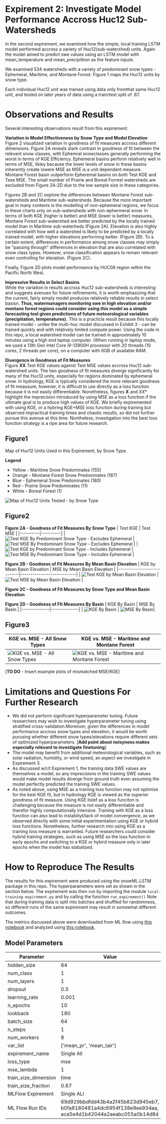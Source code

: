 # Expirement 2: Investigate Model Performance Accross Huc12 Sub-Watersheds

In the second expirement, we examined how the simple, local training LSTM model performed accross a variety of Huc12(sub-watershed) units.  Again the model aimed to predict swe values using an LSTM model with mean_temperature and mean_precipittion as the feature inputs.  

We examined 534 watersheds with a variety of predominant snow types - Ephemeral, Maritime, and Montane Forest. Figure 1 maps the Huc12 units by snow type. 

Each individual Huc12 unit was trained using data only fromthat same Huc12 unit, and tested on later years of data using a train/test split of .67.  


# Observations and Results 

Several interesting observations result from this expirement: 

**Variation in Model Effectiveness by Snow Type and Model Elevation** <br>
Figure 2 visualized variation in goodness of fit measures accross different dimensions. Figure 2A reveals stark contrast in goodness of fit between the relevant snow classes, with Ephemral snowclasses generally performing the worst in terms of KGE Efficiency. Ephemeral basins perform relatively well in terms of MSE, likley because the lower levels of snow in these basins inherently create lowere MSE as MSE is a unit dependent measure.  Montane Forest basin outperform Epheremal basins on both Test KGE and Tese MSE. The small number of Prairie and Boreal Forrest watersheds are excluded from Figure 2A-2D due to the low sample size in these categories.  

Figures 2B and 2C explore the differences between Montane Forest sub-watersheds and Maritime sub-watersheds. Because the more important goal in many contexts is the modelling of *non*-ephemeral regions, we focus in these charts only on sub-watersheds with non-ephermeral snow.  In terms of both KGE (higher is better) and MSE (lower is better) measures, Montane Forest sub-watershed are better predicted by the locally trained model than in Maritime sub-waterheds (Figure 2A).  Elevation is also highly correlated with how well a watershed is likely to be predicted by a locally trained model, with higher elevations performing better. (Figure 2B).  To a certain extent, differences in performance among snow classes may simply be "passing through" differences in elevation that are also correlated with snow class types.  However, snow classification appears to remain relevant even controlling for elevation. (Figure 2C).    

Finally, Figure 2D plots model performance by HUC08 region within the Pacific North West.  

**Impressive Results in Select Basins** <br>
While the variation in results accross Huc12 sub-watersheds is interesting and suggests avenues for future refinements, it is worth emphasizing that the current, fairly simply model produces relatively reliable resutls in select basisn. **Thus, watermanagers monitoring swe in high elevation and/or montane forest regions could consider using this model as a simple forecasting tool given predictions of future meteorological variables (precipitation, temperatures).**  This is a practicla result because this locally trained model - unlike the multi-huc model discussed in Exhibit 3 - can be trained quickly and with relatively limited compute power. Using the code in this repo, a local watershed model can be trained in approximately 10 minutes using a high end laptop computer. (When running in laptop mode, we used a 13th Gen Intel Core i9-13900H processor with 20 threads (10 cores, 2 threads per core), on a computer with 6GB of available RAM. 

**Divergence in Goodness of Fit Measures** <br>
Figure **XX** Test KGE values against Test MSE values accross Huc12 sub-watershed units.  The two goodness of fit measures diverge significantly for many of the Huc12 units, especially for regions dominated by ephemeral snow. In hydrology, KGE is typically considered the more relevant goodness of fit meausure, however, it is difficult to use directly as a loss function because it is not easily differentiable.  Nonetheless, figures **X** and *XX** highlight the imprecision introduced by using MSE as a loss function if the ultimate goal is to produce high values of KGE.  We briefly expiremented with using KGE, or a hybring KGE+MSE loss function during training but observed impractical training times and chaotic results, so did not further pursue this avenue at this time.  Nontheless, investigation into the best loss function strategy is a ripe area for future research. 



## Figure1
Map of Huc12 Units Used in this Expirement, by Snow Type. 

**Legend** <br>
 - Yellow - Maritime Snow Predominates (155)
 - Orange - Montane Forest Snow Predominates (187)
 - Blue - Ephemeral Snow Predominates (180)
-  Red - Prairie Snow Predominates (11)
-  White - Boreal Forest (1)

![Map of Huc12 Units Tested - by Snow Type](https://github.com/DSHydro/SnowML/blob/252b8399f385c7bb212a1f9f3c0dd62b57d67174/notebooks/Ex2_VarianceByHuc/charts/TrainingHucMapBySnowType.png)


## Figure2

**Figure 2A - Goodness of Fit Measures By Snow Type**
| Test KGE | Test MSE |
|----------|----------|
| ![Test KGE By Predominant Snow Type - Excludes Ephemeral](https://github.com/DSHydro/SnowML/blob/094ee64af6af3a735df95ab1b9897bbf435b4007/notebooks/Ex2_VarianceByHuc/charts/Boxplot%20of%20Test%20KGE%20by%20Predominant%20Snow%20Type%20-%20Locally%20Trained%20Hucs%20-%20Excludes%20Ephemeral.png) | ![Test MSE By Predominant Snow Type - Excludes Ephemeral](https://github.com/DSHydro/SnowML/blob/6192f2ae1ef7ce6792ff17c6f1c85deb4e456cc0/notebooks/Ex2_VarianceByHuc/charts/Boxplot%20of%20Test%20MSE%20by%20Predominant%20Snow%20Type%20-%20Locally%20Trained%20Hucs.png) |
| ![Test KGE by Predominant Snow Type - Includes Ephemeral](https://github.com/DSHydro/SnowML/blob/094ee64af6af3a735df95ab1b9897bbf435b4007/notebooks/Ex2_VarianceByHuc/charts/Boxplot%20of%20Test%20KGE%20by%20Predominant%20Snow%20Type%20-%20Locally%20Trained%20Hucs.png) | ![Test MSE By Predominant Snow Type - Includes Ephemeral](https://github.com/DSHydro/SnowML/blob/094ee64af6af3a735df95ab1b9897bbf435b4007/notebooks/Ex2_VarianceByHuc/charts/Boxplot%20of%20Test%20KGE%20by%20Predominant%20Snow%20Type%20-%20Locally%20Trained%20Hucs.png) |


**Figure 2B - Goodness of Fit Measures By Mean Basin Elevation**
| KGE by Mean Basin Elevation | MSE by Mean Basin Elevation |
|----------------------------|----------------------------|
| ![Test KGE by Mean Basin Elevation](https://github.com/DSHydro/SnowML/blob/1a8ccf650e5d3b85e0f534749d0f14b807e388d3/notebooks/Ex2_VarianceByHuc/charts/Boxplot%20of%20Test%20KGE%20by%20Elevation%20Category%20-%20Locally%20Trained%20Sub-Watersheds%20(Excludes%20Ephemeral%20Sub-Watersheds).png) | ![Test MSE by Mean Basin Elevation](https://github.com/DSHydro/SnowML/blob/252b8399f385c7bb212a1f9f3c0dd62b57d67174/notebooks/Ex2_VarianceByHuc/charts/Boxplot%20of%20Test%20MSE%20by%20Elevation%20Category%20-%20Locally%20Trained%20Sub-Watersheds%20(Excludes%20Ephemeral%20Sub-Watersheds).png) |


**Figure 2C - Goodness of Fit Measures by Snow Type and Mean Basin Elevation** 

**Figure 2D - Goodness of FIt Measures By Basin**
| KGE By Basin | MSE By Basin |
|--------------|--------------|
| ![KGE By Basin](https://github.com/DSHydro/SnowML/blob/e167b7d1b6d78f23b2e39b0f428a400358be1bc0/notebooks/Ex2_VarianceByHuc/charts/Boxplot%20of%20Test%20KGE%20by%20Basins%20-%20Locally%20Trained%20Sub-Watersheds%20(Exludes%20Ephemeral%20Sub-Watersheds).png) | ![MSE By Basin](https://github.com/DSHydro/SnowML/blob/094ee64af6af3a735df95ab1b9897bbf435b4007/notebooks/Ex2_VarianceByHuc/charts/Boxplot%20of%20Test%20MSE%20by%20Basins%20-%20Locally%20Trained%20Sub-Watersheds%20(Excludes%20Ephemeral%20Sub-Watersheds).png)|


## Figure3 
| KGE vs. MSE - All Snow Types | KGE vs. MSE - Maritime and Montane Forest |
|------------------------------|------------------------------------------|
| ![KGE vs. MSE - All Snow Types](https://github.com/DSHydro/SnowML/blob/9b099ff3cf6c3d787694b100911481a9cdb9f3a1/notebooks/Ex2_VarianceByHuc/charts/Scatter_Plot_of_Test_KGE_vs_Test_MSE_(Colored_by_Predominant_Snow_Type).png) | ![KGE vs. MSE - Maritime and Montane Forest](https://github.com/DSHydro/SnowML/blob/9b099ff3cf6c3d787694b100911481a9cdb9f3a1/notebooks/Ex2_VarianceByHuc/charts/Test%20KGE%20vs.%20Test%20MSE%2C%20Excluding%20Hucs%20where%20Ephemeral%20Snow%20Predominates.png) |

[**TO DO** - Insert example plots of mismatched MSE/KGE]





# Limitations and Questions For Further Research
- We did not perform significant hyperparameter tuning. Future researchers may wish to investigate hyperparameter tuning using stratified cross-validation.Moreover, given the differences in model performance accross snow types and elevation, it would be worth purusing whether different snow types/elevations require different sets of optimized hyperparameters.  [**Add point about noisyness makes especially relevant to investigate finetuning**] 
- The model may benefit from additional meteorological variables, such as solar radiation, humidity, or wind speed, an aspect we investigate in Expirement 3.
- As discussed w/r/t Expirement 1, the training data SWE values are themselves a model, so any imprecisions in the training SWE values would make model results diverge from ground truth even assuming the model perfectly predicted the training SWE values.
- As noted above, using MSE as a training loss function may not optimize for the best KGE fit, but in hydrology KGE is viewed as the superior goodness of fit measure.  Using KGE itslef as a loss funciton is challenging because the measure is not easily differentiable and therefor highly computationally intensive. Training with KGE as a loss function can also lead to instabiliyt/lack of model convergence, as we observed directly with some initial experimentation using KGE or hybrid loss functions. Nonetheless, further research into using KGE as a training loss measure is warranted.  Future researchers could consider hybrid training strategies, such as using MSE as the loss function in early epochs and switching to a KGE or hybird measure only in later epochs when the model has stabalized. 

# How to Reproduce The Results
The results for this expirement were produced using the snowML.LSTM package in this repo.  The hyperparameters were set as shown in the section below. The expirement was then run by importing the module `local-training-expirement.py` and by calling the function
`run_expirement()` Note that during training data is split into batches and shuffled for randomness, so different runs of the same expirement may result in somewhat different outcomes. 


The metrics discussed above were downloaded from ML flow using [this notebook](https://github.com/DSHydro/SnowML/blob/d1653c0b190fa6e54b4473dc1d4808fe5c590e81/notebooks/Ex2_VarianceByHuc/DownloadMetrics.ipynb) and analyzed using [this notebook](https://github.com/DSHydro/SnowML/blob/24819a388afc00303ca350f9256376979f2f5298/notebooks/Ex2_VarianceByHuc/LSTM_By_Huc.ipynb). 

## Model Parameters

| Parameter             | Value                        |
|-----------------------|----------------------------|
| hidden_size          | 64                           |
| num_class           | 1                            |
| num_layers         | 1                            |
| dropout            | 0.5                          |
| learning_rate      | 0.001                        |
| n_epochs           | 10                           |
| lookback           | 180                          |
| batch_size         | 64                           |
| n_steps            | 1                            |
| num_workers        | 8                            |
| var_list           | ['mean_pr', 'mean_tair']     |
| expirement_name    | Single All                   |
| loss_type          | mse                          |
| mse_lambda         | 1                            |
| train_size_dimension | time                        |
| train_size_fraction | 0.67                         |
| MLFlow Expirement   | Single ALl                  |
| ML Flow Run IDs|  69d929bbdfdd43b4a2f45b823d945eb7, b0fa8180481a4dc6954f138e9ee934aa, aca5e4d1b42044a2aeabc055a0b14d8d|

 


